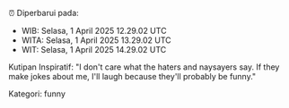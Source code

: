 ⏰ Diperbarui pada:
- WIB: Selasa, 1 April 2025 12.29.02 UTC
- WITA: Selasa, 1 April 2025 13.29.02 UTC
- WIT: Selasa, 1 April 2025 14.29.02 UTC

Kutipan Inspiratif:
"I don't care what the haters and naysayers say. If they make jokes about me, I'll laugh because they'll probably be funny."


Kategori: funny

